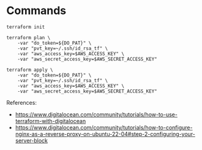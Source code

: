 # Commands

```
terraform init
```

```
terraform plan \
    -var "do_token=${DO_PAT}" \
    -var "pvt_key=~/.ssh/id_rsa_tf" \
    -var "aws_access_key=$AWS_ACCESS_KEY" \
    -var "aws_secret_access_key=$AWS_SECRET_ACCESS_KEY"
```

```
terraform apply \
    -var "do_token=${DO_PAT}" \
    -var "pvt_key=~/.ssh/id_rsa_tf" \
    -var "aws_access_key=$AWS_ACCESS_KEY" \
    -var "aws_secret_access_key=$AWS_SECRET_ACCESS_KEY"
```


References:
- https://www.digitalocean.com/community/tutorials/how-to-use-terraform-with-digitalocean
- https://www.digitalocean.com/community/tutorials/how-to-configure-nginx-as-a-reverse-proxy-on-ubuntu-22-04#step-2-configuring-your-server-block
